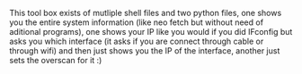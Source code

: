 This tool box exists of mutliple shell files and two python files, one shows you the entire system information (like neo fetch but without need of aditional programs), one shows your IP like you would if you did IFconfig but asks you which interface (it asks if you are connect through cable or through wifi) and then just shows you the IP of the interface, another just sets the overscan for it :)
